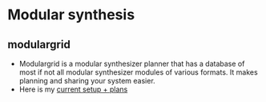 
# Modular synthesis

## modulargrid

- Modulargrid is a modular synthesizer planner that has a database of most if not all modular synthesizer modules of various formats. It makes planning and sharing your system easier.
- Here is my [current setup + plans](https://www.modulargrid.net/e/racks/command_center/153381)
